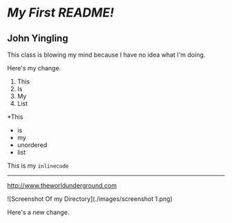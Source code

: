 # *My First README!*
## **John Yingling**

This class is blowing my mind because I have no idea what I'm doing.

Here's my change.


1. This
2. Is
3. My
4. List

*This
  * is
  * my
  * unordered
  * list

  This is my `inlinecode`

  ___

  http://www.theworldunderground.com

![Screenshot Of my Directory](./images/screenshot 1.png)

Here's a new change.
